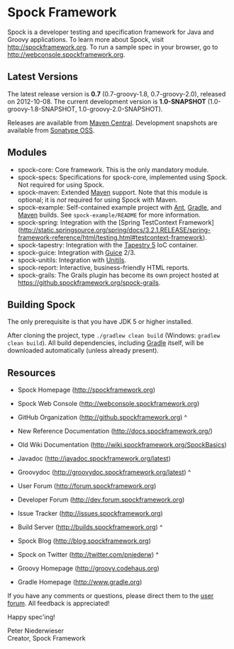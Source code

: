 Spock Framework
===============

Spock is a developer testing and specification framework for Java and Groovy applications. To learn more about Spock,
visit http://spockframework.org. To run a sample spec in your browser, go to http://webconsole.spockframework.org.

Latest Versions
---------------
The latest release version is **0.7** (0.7-groovy-1.8, 0.7-groovy-2.0), released on 2012-10-08. The current development
version is **1.0-SNAPSHOT** (1.0-groovy-1.8-SNAPSHOT, 1.0-groovy-2.0-SNAPSHOT).

Releases are available from [Maven Central](http://search.maven.org/#search%7Cga%7C1%7Cspock).
Development snapshots are available from [Sonatype OSS](https://oss.sonatype.org/content/repositories/snapshots/org/spockframework/).

Modules
-------
* spock-core: Core framework. This is the only mandatory module.
* spock-specs: Specifications for spock-core, implemented using Spock. Not required for using Spock.
* spock-maven: Extended [Maven](http://maven.apache.org/) support. Note that this module is optional;
it is *not* required for using Spock with Maven.
* spock-example: Self-contained example project with [Ant](http://ant.apache.org/), [Gradle](http://www.gradle.org),
and [Maven](http://maven.apache.org/) builds. See `spock-example/README` for more information.
* spock-spring: Integration with the [Spring TestContext Framework]
(http://static.springsource.org/spring/docs/3.2.1.RELEASE/spring-framework-reference/html/testing.html#testcontext-framework).
* spock-tapestry: Integration with the [Tapestry 5](http://tapestry.apache.org/tapestry5/) IoC container.
* spock-guice: Integration with [Guice](http://code.google.com/p/google-guice/) 2/3.
* spock-unitils: Integration with [Unitils](http://www.unitils.org/).
* spock-report: Interactive, business-friendly HTML reports.
* spock-grails: The Grails plugin has become its own project hosted at https://github.spockframework.org/spock-grails.

Building Spock
--------------
The only prerequisite is that you have JDK 5 or higher installed.

After cloning the project, type `./gradlew clean build` (Windows: `gradlew clean build`). All build dependencies,
including [Gradle](http://www.gradle.org) itself, will be downloaded automatically (unless already present).

Resources
---------
* Spock Homepage (http://spockframework.org)
* Spock Web Console (http://webconsole.spockframework.org)
* GitHub Organization (http://github.spockframework.org)
^

* New Reference Documentation (http://docs.spockframework.org/)
* Old Wiki Documentation (http://wiki.spockframework.org/SpockBasics)
* Javadoc (http://javadoc.spockframework.org/latest)
* Groovydoc (http://groovydoc.spockframework.org/latest)
^

* User Forum (http://forum.spockframework.org)
* Developer Forum (http://dev.forum.spockframework.org)
* Issue Tracker (http://issues.spockframework.org)
* Build Server (http://builds.spockframework.org)
^

* Spock Blog (http://blog.spockframework.org)
* Spock on Twitter (http://twitter.com/pniederw)
^

* Groovy Homepage (http://groovy.codehaus.org)
* Gradle Homepage (http://www.gradle.org)

If you have any comments or questions, please direct them to the [user forum](http://forum.spockframework.org).
All feedback is appreciated!

Happy spec'ing!

Peter Niederwieser<br/>
Creator, Spock Framework
